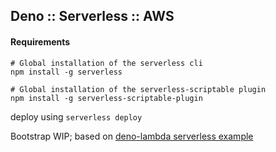 Deno :: Serverless :: AWS
---

#### Requirements
```
# Global installation of the serverless cli
npm install -g serverless

# Global installation of the serverless-scriptable plugin
npm install -g serverless-scriptable-plugin
```

deploy using `serverless deploy`

Bootstrap WIP; based on [deno-lambda serverless example](https://github.com/hayd/deno-lambda/tree/master/example-serverless)